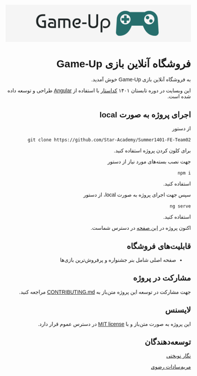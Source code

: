 <link href="https://cdn.jsdelivr.net/gh/rastikerdar/vazirmatn@v33.003/Vazirmatn-font-face.css" rel="stylesheet" type="text/css" />
 
<div dir="rtl" style="font-family: 'Vazirmatn', sans-serif;">

![Game-Up](src/assets/logos/logo-light.png)

# فروشگاه آنلاین بازی Game-Up

به فروشگاه آنلاین بازی Game-Up خوش آمدید.

این وبسایت در دوره تابستان ۱۴۰۱
[کداستار](https://github.com/Star-Academy/)
با استفاده از
[Angular](https://angular.io/)
طراحی و توسعه داده شده است.

## اجرای پروژه به صورت local

از دستور

`git clone https://github.com/Star-Academy/Summer1401-FE-Team02`

برای کلون کردن پروژه استفاده کنید.

جهت نصب بسته‌های مورد نیاز از دستور

`npm i`

استفاده کنید.

سپس جهت اجرای پروژه به صورت local، از دستور

`ng serve`

استفاده کنید.

اکنون پروژه در
[این صفحه](http://localhost:4200/)
در دسترس شماست.

## قابلیت‌های فروشگاه

-   صفحه اصلی شامل بنر جشنواره و پرفروش‌ترین بازی‌ها

## مشارکت در پروژه

جهت مشارکت در توسعه این پروژه متن‌باز به
[CONTRIBUTING.md](CONTRIBUTING.md)
مراجعه کنید.

## لایسنس

این پروژه به صورت متن‌باز و با
[MIT license](https://opensource.org/licenses/MIT)
در دسترس عموم قرار دارد.

## توسعه‌دهندگان

[نگار نوبختی](https://github.com/Negarnbkhti42)

[مریم‌سادات رضوی](https://github.com/msrazavi)

</div>
